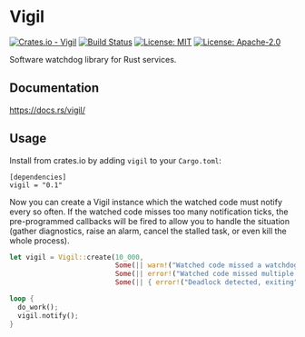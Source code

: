 # Vigil

[![Crates.io - Vigil](https://img.shields.io/crates/v/vigil.svg)](https://crates.io/crates/vigil) [![Build Status](https://travis-ci.org/bossmc/vigil.svg?branch=master)](https://travis-ci.org/bossmc/vigil) [![License: MIT](https://img.shields.io/badge/License-MIT-green.svg)](https://opensource.org/licenses/MIT) [![License: Apache-2.0](https://img.shields.io/badge/License-Apache--2.0-green.svg)](http://www.apache.org/licenses/LICENSE-2.0)

Software watchdog library for Rust services.

## Documentation

https://docs.rs/vigil/

## Usage

Install from crates.io by adding `vigil` to your `Cargo.toml`:

```
[dependencies]
vigil = "0.1"
```

Now you can create a Vigil instance which the watched code must notify every so often.  If the watched code misses too many notification ticks, the pre-programmed callbacks will be fired to allow you to handle the situation (gather diagnostics, raise an alarm, cancel the stalled task, or even kill the whole process).

```rust
let vigil = Vigil::create(10_000,
                          Some(|| warn!("Watched code missed a watchdog check"),
                          Some(|| error!("Watched code missed multiple watchdog checks!"),
                          Some(|| { error!("Deadlock detected, exiting"); std::process::exit(101));

loop {
  do_work();
  vigil.notify();
}
```
